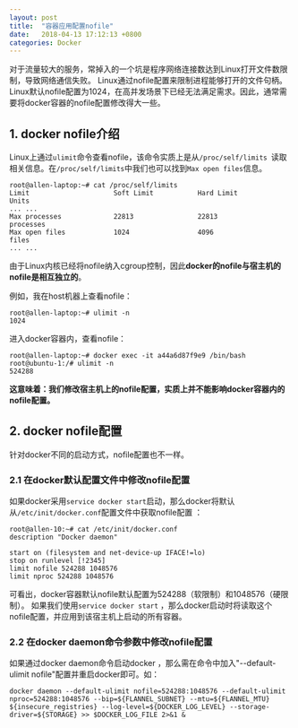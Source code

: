```yaml
---
layout: post
title:  "容器应用配置nofile"
date:   2018-04-13 17:12:13 +0800
categories: Docker
---
```


对于流量较大的服务，常掉入的一个坑是程序网络连接数达到Linux打开文件数限制，导致网络通信失败。
Linux通过nofile配置来限制进程能够打开的文件句柄。Linux默认nofile配置为1024，在高并发场景下已经无法满足需求。因此，通常需要将docker容器的nofile配置修改得大一些。


## 1. docker nofile介绍

Linux上通过``ulimit``命令查看nofile，该命令实质上是从``/proc/self/limits ``读取相关信息。在``/proc/self/limits``中我们也可以找到``Max open files``信息。
```
root@allen-laptop:~# cat /proc/self/limits 
Limit                     Soft Limit           Hard Limit           Units     
... ...   
Max processes             22813                22813                processes 
Max open files            1024                 4096                 files     
... ...
```

由于Linux内核已经将nofile纳入cgroup控制，因此**docker的nofile与宿主机的nofile是相互独立的**。

例如，我在host机器上查看nofile：
```
root@allen-laptop:~# ulimit -n
1024
```

进入docker容器内，查看nofile：

```
root@allen-laptop:~# docker exec -it a44a6d87f9e9 /bin/bash
root@ubuntu-1:/# ulimit -n
524288
```

**这意味着：我们修改宿主机上的nofile配置，实质上并不能影响docker容器内的nofile配置。**

## 2. docker nofile配置

针对docker不同的启动方式，nofile配置也不一样。

### 2.1 在docker默认配置文件中修改nofile配置

如果docker采用``service docker start``启动，那么docker将默认从``/etc/init/docker.conf``配置文件中获取nofile配置 ：

```
root@allen-10:~# cat /etc/init/docker.conf
description "Docker daemon"

start on (filesystem and net-device-up IFACE!=lo)
stop on runlevel [!2345]
limit nofile 524288 1048576
limit nproc 524288 1048576
```
可看出，docker容器默认nofile默认配置为524288（软限制）和1048576（硬限制）。
如果我们使用``service docker start`` ，那么docker启动时将读取这个nofile配置，并应用到该宿主机上启动的所有容器。

### 2.2 在docker daemon命令参数中修改nofile配置

如果通过docker daemon命令启动docker ，那么需在命令中加入"--default-ulimit nofile"配置并重启docker即可。如：

```
docker daemon --default-ulimit nofile=524288:1048576 --default-ulimit nproc=524288:1048576 --bip=${FLANNEL_SUBNET} --mtu=${FLANNEL_MTU} ${insecure_registries} --log-level=${DOCKER_LOG_LEVEL} --storage-driver=${STORAGE} >> $DOCKER_LOG_FILE 2>&1 &
```


